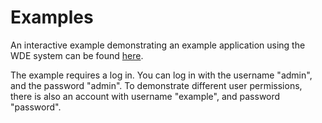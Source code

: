 # Examples
An interactive example demonstrating an example application using the WDE system can be found
[here](/auth/login).

The example requires a log in.
You can log in with the username "admin", and the password "admin".
To demonstrate different user permissions, there is also an account with username "example", and password "password".
